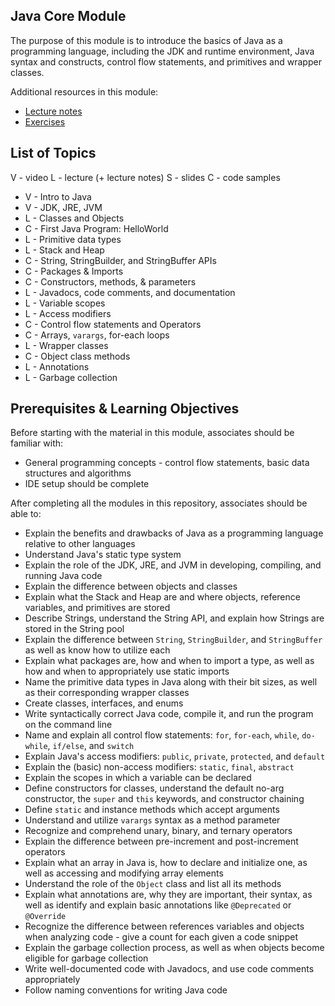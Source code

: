 ## Java Core Module

The purpose of this module is to introduce the basics of Java as a programming language, including the JDK and runtime environment, Java syntax and constructs, control flow statements, and primitives and wrapper classes.

Additional resources in this module:
* [Lecture notes](./lecture-notes.md)
* [Exercises](./exercises.md)

## List of Topics

V - video
L - lecture (+ lecture notes)
S - slides
C - code samples

* V - Intro to Java
* V - JDK, JRE, JVM
* L - Classes and Objects
* C - First Java Program: HelloWorld
* L - Primitive data types
* L - Stack and Heap
* C - String, StringBuilder, and StringBuffer APIs
* C - Packages & Imports
* C - Constructors, methods, & parameters
* L - Javadocs, code comments, and documentation
* L - Variable scopes
* L - Access modifiers
* C - Control flow statements and Operators
* C - Arrays, `varargs`, for-each loops
* L - Wrapper classes
* C - Object class methods
* L - Annotations
* L - Garbage collection

## Prerequisites & Learning Objectives

Before starting with the material in this module, associates should be familiar with:
* General programming concepts - control flow statements, basic data structures and algorithms
* IDE setup should be complete

After completing all the modules in this repository, associates should be able to:
* Explain the benefits and drawbacks of Java as a programming language relative to other languages
* Understand Java's static type system
* Explain the role of the JDK, JRE, and JVM in developing, compiling, and running Java code
* Explain the difference between objects and classes
* Explain what the Stack and Heap are and where objects, reference variables, and primitives are stored
* Describe Strings, understand the String API, and explain how Strings are stored in the String pool
* Explain the difference between `String`, `StringBuilder`, and `StringBuffer` as well as know how to utilize each
* Explain what packages are, how and when to import a type, as well as how and when to appropriately use static imports
* Name the primitive data types in Java along with their bit sizes, as well as their corresponding wrapper classes
* Create classes, interfaces, and enums
* Write syntactically correct Java code, compile it, and run the program on the command line
* Name and explain all control flow statements: `for`, `for-each`, `while`, `do-while`, `if/else`, and `switch`
* Explain Java's access modifiers: `public`, `private`, `protected`, and `default`
* Explain the (basic) non-access modifiers: `static`, `final`, `abstract`
* Explain the scopes in which a variable can be declared
* Define constructors for classes, understand the default no-arg constructor, the `super` and `this` keywords, and constructor chaining
* Define `static` and instance methods which accept arguments
* Understand and utilize `varargs` syntax as a method parameter
* Recognize and comprehend unary, binary, and ternary operators
* Explain the difference between pre-increment and post-increment operators
* Explain what an array in Java is, how to declare and initialize one, as well as accessing and modifying array elements
* Understand the role of the `Object` class and list all its methods
* Explain what annotations are, why they are important, their syntax, as well as identify and explain basic annotations like `@Deprecated` or `@Override`
* Recognize the difference between references variables and objects when analyzing code - give a count for each given a code snippet
* Explain the garbage collection process, as well as when objects become eligible for garbage collection
* Write well-documented code with Javadocs, and use code comments appropriately
* Follow naming conventions for writing Java code
